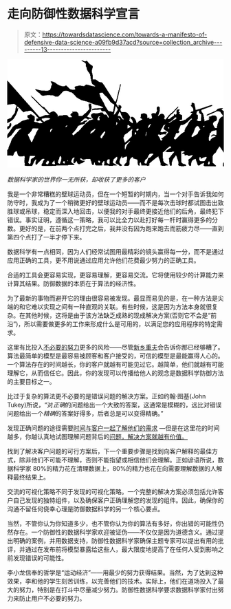 # 走向防御性数据科学宣言

> 原文：<https://towardsdatascience.com/towards-a-manifesto-of-defensive-data-science-a09fb9d37acd?source=collection_archive---------13----------------------->

![](img/3f60f313a26964ad24d941920b45643b.png)

*数据科学家的世界你一无所获，却收获了更多的客户*

我是一个非常糟糕的壁球运动员，但在一个短暂的时期内，当一个对手告诉我如何防守时，我成为了一个稍微更好的壁球运动员——而不是每次击球时都试图击出致胜球或吊球，稳定而深入地回击，以便我的对手最终更接近他们的后角，最终犯下错误。事实证明，遵循这一策略，我可以比全力以赴打好每一杆时赢得更多的分数。更好的是，在前两个点打完之后，我并没有因为跑来跑去而筋疲力尽——直到第四个点打了一半才停下来。

数据科学有一点相同，因为人们经常试图用最精彩的镜头赢得每一分，而不是通过应用正确的工具，更不用说通过应用允许他们花费最少努力的正确工具。

合适的工具会更容易实现，更容易理解，更容易交流。它将使用较少的计算能力来计算其结果。防御数据的本质在于算法的经济性。

为了最新的事物而避开它的理由很容易被发现。最显而易见的是，在一种方法是尖端的和它难以实现之间有一种直观的关联。有些时候，这是因为方法本身就很复杂。在其他时候，这将是由于该方法缺乏成熟的现成解决方案(否则它不会是“前沿”)，所以需要做更多的工作来形成什么是可用的，以满足您的应用程序的特定需求。

这里有比投入[不必要的努力](https://www.processexcellencenetwork.com/lean-six-sigma-business-transformation/articles/the-7-deadly-wastes-that-could-cost-your-company)更多的风险——尽管[新乡重夫](https://en.wikipedia.org/wiki/Shigeo_Shingo)会告诉你那已经够糟了。算法最简单的模型是最容易被顾客和客户接受的，可信的模型是最能赢得人心的。一个算法存在的时间越长，你的客户就越有可能见过它。越简单，他们就越有可能理解它，从而信任它。因此，你的发现可以传播给他人的观念是数据科学防御方法的主要目标之一。

比过于复杂的算法更不必要的是错误问题的解决方案。正如约翰·图基(John Tukey)所说，“对*正确*的问题给出一个大致的答案，这通常是模糊的，远比对错误问题给出一个*精确*的答案好得多，后者总是可以变得精确。”

发现正确问题的途径需要[时间与客户一起了解他们的需求](/selling-your-data-science-project-7e3e06f91ec6) —但是在这里花的时间越多，你越认真地试图理解问题背后的[问题，解决方案就越有价值。](https://en.wikipedia.org/wiki/5_Whys)

找到了解决客户问题的可行方案后，下一个重要步骤是找到向客户解释的最佳方式，除非他们不可能不理解，否则不能指望或相信他们会理解。正如谚语所说，数据科学家 80%的精力花在清理数据上，80%的精力也花在向需要理解数据的人解释最终结果上。

交流的可视化策略不同于发现的可视化策略。一个完整的解决方案必须包括允许客户自己发现的独特组件，以及确保客户正确理解您的发现的组件。因此，确保你的沟通不留任何侥幸心理是防御数据科学的另一个核心要点。

当然，不管你认为你知道多少，也不管你认为你的算法有多好，你出错的可能性仍然存在。一个防御性的数据科学家欢迎被证伪——不仅仅是因为道德含义。通过提出明确的案例，并用数据支持，防御性数据科学家确保主题专家可以提出有用的批评，并通过在发布前将模型暴露给这些人，最大限度地提高了在任何人受到影响之前发现错误的可能性。

李小龙信奉的哲学是“运动经济”——用最少的努力获得结果。当然，为了达到这种效果，李和他的学生刻苦训练，以完善他们的技术。实际上，他们在道场投入了最大的努力，特别是在打斗中尽量减少努力。防御性数据科学要求数据科学家付出努力来防止用户不必要的努力。